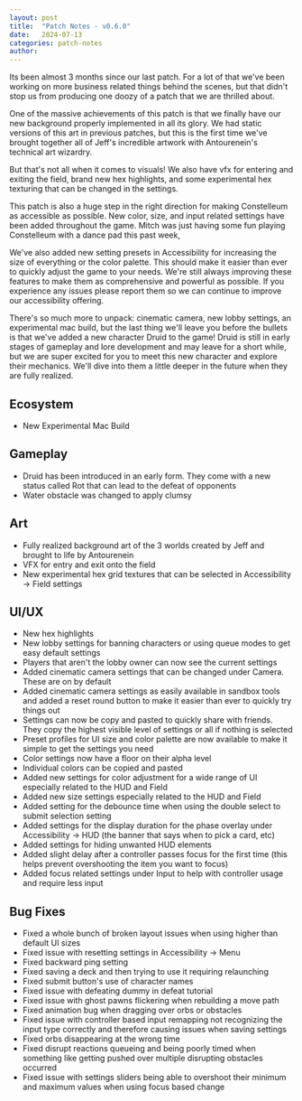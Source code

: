 ```yaml
---
layout: post
title:  "Patch Notes - v0.6.0"
date:   2024-07-13
categories: patch-notes
author: 
---
```


Its been almost 3 months since our last patch. For a lot of that we've been working on more business related things behind the scenes, but that didn't stop us from producing one doozy of a patch that we are thrilled about.

One of the massive achievements of this patch is that we finally have our new background properly implemented in all its glory. We had static versions of this art in previous patches, but this is the first time we've brought together all of Jeff's incredible artwork with Antourenein's technical art wizardry.

But that's not all when it comes to visuals! We also have vfx for entering and exiting the field, brand new hex highlights, and some experimental hex texturing that can be changed in the settings.

This patch is also a huge step in the right direction for making Constelleum as accessible as possible. New color, size, and input related settings have been added throughout the game. Mitch was just having some fun playing Constelleum with a dance pad this past week,

We've also added new setting presets in Accessibility for increasing the size of everything or the color palette. This should make it easier than ever to quickly adjust the game to your needs. We're still always improving these features to make them as comprehensive and powerful as possible. If you experience any issues please report them so we can continue to improve our accessibility offering.

There's so much more to unpack: cinematic camera, new lobby settings, an experimental mac build, but the last thing we'll leave you before the bullets is that we've added a new character Druid to the game! Druid is still in early stages of gameplay and lore development and may leave for a short while, but we are super excited for you to meet this new character and explore their mechanics. We'll dive into them a little deeper in the future when they are fully realized.

## Ecosystem

* New Experimental Mac Build

## Gameplay

* Druid has been introduced in an early form. They come with a new status called Rot that can lead to the defeat of opponents
* Water obstacle was changed to apply clumsy

## Art

* Fully realized background art of the 3 worlds created by Jeff and brought to life by Antourenein
* VFX for entry and exit onto the field
* New experimental hex grid textures that can be selected in Accessibility -> Field settings

## UI/UX

* New hex highlights
* New lobby settings for banning characters or using queue modes to get easy default settings
* Players that aren't the lobby owner can now see the current settings
* Added cinematic camera settings that can be changed under Camera. These are on by default
* Added cinematic camera settings as easily available in sandbox tools and added a reset round button to make it easier than ever to quickly try things out
* Settings can now be copy and pasted to quickly share with friends. They copy the highest visible level of settings or all if nothing is selected
* Preset profiles for UI size and color palette are now available to make it simple to get the settings you need
* Color settings now have a floor on their alpha level
* Individual colors can be copied and pasted
* Added new settings for color adjustment for a wide range of UI especially related to the HUD and Field
* Added new size settings especially related to the HUD and Field
* Added setting for the debounce time when using the double select to submit selection setting
* Added settings for the display duration for the phase overlay under Accessibility -> HUD (the banner that says when to pick a card, etc)
* Added settings for hiding unwanted HUD elements
* Added slight delay after a controller passes focus for the first time (this helps prevent overshooting the item you want to focus)
* Added focus related settings under Input to help with controller usage and require less input

## Bug Fixes

* Fixed a whole bunch of broken layout issues when using higher than default UI sizes
* Fixed issue with resetting settings in Accessibility -> Menu
* Fixed backward ping setting
* Fixed saving a deck and then trying to use it requiring relaunching
* Fixed submit button's use of character names
* Fixed issue with defeating dummy in defeat tutorial
* Fixed issue with ghost pawns flickering when rebuilding a move path
* Fixed animation bug when dragging over orbs or obstacles
* Fixed issue with controller based input remapping not recognizing the input type correctly and therefore causing issues when saving settings
* Fixed orbs disappearing at the wrong time
* Fixed disrupt reactions queueing and being poorly timed when something like getting pushed over multiple disrupting obstacles occurred
* Fixed issue with settings sliders being able to overshoot their minimum and maximum values when using focus based change
